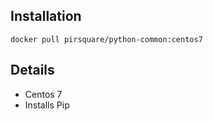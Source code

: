 ## Installation

    docker pull pirsquare/python-common:centos7

## Details
- Centos 7
- Installs Pip
